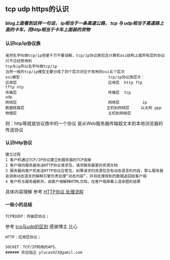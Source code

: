 tcp udp https的认识
-------
##### blog上面看到这样一句话， ip相当于一条高速公路， tcp 与 udp相当于高速路上面的卡车，而http相当于卡车上面装的货物
#### 认识tcp/ip协议族
    虽然名字叫做tcp/ip但是千万不要误解，tcp/ip协议族包含计算机osi结构上面所有层的协议 只不过经常用到
    tcp与ip所以名字叫做tcp/ip 
    当然一般的tcp/ip模型主要分成了四个层次对应于常用的osi五个层次
    osi模型：                                     tcp/ip协议族层次：
    应用层                                        应用层  http ftp       tftp ntp
    传输层                                        传输层  tcp             udp
    网络层                                        网络层          ip
    数据链路层                                    主机到网络层     以太网 ppp
    物理层                                        主机到网络层

则：http等就是协议族中的一个协议  是从Web服务器传输超文本到本地浏览器的传送协议
#### 认识http协议
    建立过程
    1 客户机通过TCP/IP协议建立到服务器的TCP连接
    2 客户端向服务器发送HTTP协议请求包，请求服务器里的资源文档
    3 服务器向客户机发送HTTP协议应答包，如果请求的资源包含有动态语言的内容，那么服务器会调用动态语言的解释引擎负责处理“动态内容”，并将处理得到的数据返回给客户端
    4 客户机与服务器断开。由客户端解释HTML文档，在客户端屏幕上渲染图形结果
    
具体内容理解 参考 [HTTP协议 处理流程](http://www.cnblogs.com/zharma/p/4596102.html)

#### 一些小的总结
    TCP和UDP：传输层协议； 
参考 [tcp与udp的区别](http://blog.csdn.net/dr_neo/article/details/52400544) 感谢博主 比心

    HTTP：应用层协议；

    SOCKET：TCP/IP网络的API。
    ###### 欢迎指正 ylucas923@gamil.com
